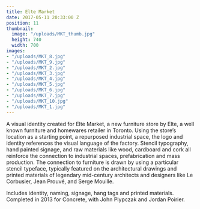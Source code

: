 ```yaml
---
title: Elte Market
date: 2017-05-11 20:33:00 Z
position: 11
thumbnail:
  image: "/uploads/MKT_thumb.jpg"
  height: 740
  width: 700
images:
- "/uploads/MKT_8.jpg"
- "/uploads/MKT_9.jpg"
- "/uploads/MKT_2.jpg"
- "/uploads/MKT_3.jpg"
- "/uploads/MKT_4.jpg"
- "/uploads/MKT_5.jpg"
- "/uploads/MKT_6.jpg"
- "/uploads/MKT_7.jpg"
- "/uploads/MKT_10.jpg"
- "/uploads/MKT_1.jpg"
---
```


A visual identity created for Elte Market, a new furniture store by Elte, a well known furniture and homewares retailer in Toronto. Using the store’s location as a starting point, a repurposed industrial space, the logo and identity references the visual language of the factory. Stencil typography, hand painted signage, and raw materials like wood, cardboard and cork all reinforce the connection to industrial spaces, prefabrication and mass production. The connection to furniture is drawn by using a particular stencil typeface, typically featured on the architectural drawings and printed materials of legendary mid-century architects and designers like Le Corbusier, Jean Prouvé, and Serge Mouille.

Includes identity, naming, signage, hang tags and printed materials. Completed in 2013 for Concrete, with John Plypczak and Jordan Poirier.